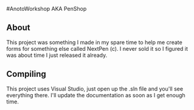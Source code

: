 #AnotoWorkshop AKA PenShop

## About

This project was something I made in my spare time to help me create forms for 
something else called NextPen (c). I never sold it so I figured it was about 
time I just released it already.

## Compiling

This project uses Visual Studio, just open up the .sln file and you'll see 
everything there. I'll update the documentation as soon as I get enough time.